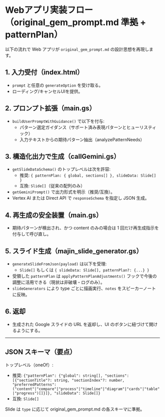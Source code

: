 # Webアプリ実装フロー（original_gem_prompt.md 準拠 + patternPlan）

以下の流れで Web アプリが `original_gem_prompt.md` の設計思想を再現します。

## 1. 入力受付（index.html）
- `prompt` と任意の `generateOption` を受け取る。
- ローディング/キャンセルUIを提供。

## 2. プロンプト拡張（main.gs）
- `buildUserPromptWithGuidance()` で以下を付与:
  - パターン選定ガイダンス（サポート済み表現パターンとヒューリスティック）
  - 入力テキストからの期待パターン抽出（analyzePatternNeeds）

## 3. 構造化出力で生成（callGemini.gs）
- `getSlideDataSchema()` のトップレベルは次を許容:
  - 推奨: `{ patternPlan: { global, sections[] }, slideData: Slide[] }`
  - 互換: `Slide[]`（従来の配列のみ）
- `getGeminiPrompt()` で出力形式を明示（推奨/互換）。
- Vertex AI または Direct API で `responseSchema` を指定し JSON 生成。

## 4. 再生成の安全装置（main.gs）
- 期待パターンが検出され、かつ content のみの場合は 1 回だけ再生成指示を付与して呼び直し。

## 5. スライド生成（majin_slide_generator.gs）
- `generateSlideFromJson(payload)` は以下を受理:
  - `Slide[]` もしくは `{ slideData: Slide[], patternPlan?: {...} }`
- 受領した `patternPlan` は `applyPatternPlanAdjustments()` フックで今後の調整に活用できる（現状は非破壊・ログのみ）。
- `slideGenerators` により type ごとに描画実行、`notes` をスピーカーノートに反映。

## 6. 返却
- 生成された Google スライドの URL を返却し、UI のボタンに紐づけて開けるようにする。

---

## JSON スキーマ（要点）

トップレベル（oneOf）:
- 推奨: `{"patternPlan": {"global": string[], "sections": [{"sectionTitle"?: string, "sectionIndex"?: number, "preferredPatterns": ("content"|"compare"|"process"|"timeline"|"diagram"|"cards"|"table"|"progress")[]}]}, "slideData": Slide[]}`
- 互換: `Slide[]`

Slide は `type` に応じて original_gem_prompt.md の各スキーマに準拠。

